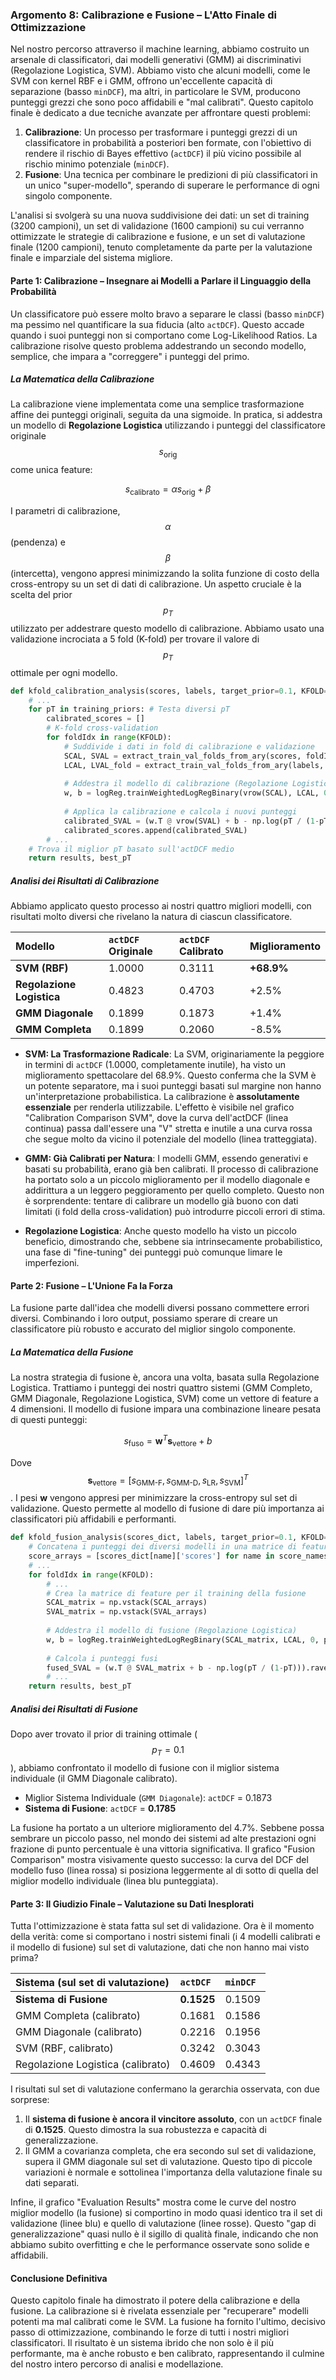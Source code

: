 ### Argomento 8: Calibrazione e Fusione – L'Atto Finale di Ottimizzazione

Nel nostro percorso attraverso il machine learning, abbiamo costruito un arsenale di classificatori, dai modelli generativi (GMM) ai discriminativi (Regolazione Logistica, SVM). Abbiamo visto che alcuni modelli, come le SVM con kernel RBF e i GMM, offrono un'eccellente capacità di separazione (basso `minDCF`), ma altri, in particolare le SVM, producono punteggi grezzi che sono poco affidabili e "mal calibrati". Questo capitolo finale è dedicato a due tecniche avanzate per affrontare questi problemi:
1.  **Calibrazione**: Un processo per trasformare i punteggi grezzi di un classificatore in probabilità a posteriori ben formate, con l'obiettivo di rendere il rischio di Bayes effettivo (`actDCF`) il più vicino possibile al rischio minimo potenziale (`minDCF`).
2.  **Fusione**: Una tecnica per combinare le predizioni di più classificatori in un unico "super-modello", sperando di superare le performance di ogni singolo componente.

L'analisi si svolgerà su una nuova suddivisione dei dati: un set di training (3200 campioni), un set di validazione (1600 campioni) su cui verranno ottimizzate le strategie di calibrazione e fusione, e un set di valutazione finale (1200 campioni), tenuto completamente da parte per la valutazione finale e imparziale del sistema migliore.

#### Parte 1: Calibrazione – Insegnare ai Modelli a Parlare il Linguaggio della Probabilità

Un classificatore può essere molto bravo a separare le classi (basso `minDCF`) ma pessimo nel quantificare la sua fiducia (alto `actDCF`). Questo accade quando i suoi punteggi non si comportano come Log-Likelihood Ratios. La calibrazione risolve questo problema addestrando un secondo modello, semplice, che impara a "correggere" i punteggi del primo.

##### La Matematica della Calibrazione

La calibrazione viene implementata come una semplice trasformazione affine dei punteggi originali, seguita da una sigmoide. In pratica, si addestra un modello di **Regolazione Logistica** utilizzando i punteggi del classificatore originale $$s_{\text{orig}}$$ come unica feature:

$$
s_{\text{calibrato}} = \alpha s_{\text{orig}} + \beta
$$

I parametri di calibrazione, $$ \alpha $$ (pendenza) e $$ \beta $$ (intercetta), vengono appresi minimizzando la solita funzione di costo della cross-entropy su un set di dati di calibrazione. Un aspetto cruciale è la scelta del prior $$ p_T $$ utilizzato per addestrare questo modello di calibrazione. Abbiamo usato una validazione incrociata a 5 fold (K-fold) per trovare il valore di $$ p_T $$ ottimale per ogni modello.

```python
def kfold_calibration_analysis(scores, labels, target_prior=0.1, KFOLD=5):
    # ...
    for pT in training_priors: # Testa diversi pT
        calibrated_scores = []
        # K-fold cross-validation
        for foldIdx in range(KFOLD):
            # Suddivide i dati in fold di calibrazione e validazione
            SCAL, SVAL = extract_train_val_folds_from_ary(scores, foldIdx, KFOLD)
            LCAL, LVAL_fold = extract_train_val_folds_from_ary(labels, foldIdx, KFOLD)
            
            # Addestra il modello di calibrazione (Regolazione Logistica)
            w, b = logReg.trainWeightedLogRegBinary(vrow(SCAL), LCAL, 0, pT)
            
            # Applica la calibrazione e calcola i nuovi punteggi
            calibrated_SVAL = (w.T @ vrow(SVAL) + b - np.log(pT / (1-pT))).ravel()
            calibrated_scores.append(calibrated_SVAL)
        # ...
    # Trova il miglior pT basato sull'actDCF medio
    return results, best_pT
```

##### Analisi dei Risultati di Calibrazione

Abbiamo applicato questo processo ai nostri quattro migliori modelli, con risultati molto diversi che rivelano la natura di ciascun classificatore.

| Modello                 | `actDCF` Originale | `actDCF` Calibrato | Miglioramento |
| :---------------------- | :----------------- | :----------------- | :------------ |
| **SVM (RBF)**           | 1.0000             | 0.3111             | **+68.9%**    |
| **Regolazione Logistica** | 0.4823             | 0.4703             | +2.5%         |
| **GMM Diagonale**       | 0.1899             | 0.1873             | +1.4%         |
| **GMM Completa**        | 0.1899             | 0.2060             | -8.5%         |

*   **SVM: La Trasformazione Radicale**: La SVM, originariamente la peggiore in termini di `actDCF` (1.0000, completamente inutile), ha visto un miglioramento spettacolare del 68.9%. Questo conferma che la SVM è un potente separatore, ma i suoi punteggi basati sul margine non hanno un'interpretazione probabilistica. La calibrazione è **assolutamente essenziale** per renderla utilizzabile. L'effetto è visibile nel grafico "Calibration Comparison SVM", dove la curva dell'actDCF (linea continua) passa dall'essere una "V" stretta e inutile a una curva rossa che segue molto da vicino il potenziale del modello (linea tratteggiata).

*   **GMM: Già Calibrati per Natura**: I modelli GMM, essendo generativi e basati su probabilità, erano già ben calibrati. Il processo di calibrazione ha portato solo a un piccolo miglioramento per il modello diagonale e addirittura a un leggero peggioramento per quello completo. Questo non è sorprendente: tentare di calibrare un modello già buono con dati limitati (i fold della cross-validation) può introdurre piccoli errori di stima.
*   **Regolazione Logistica**: Anche questo modello ha visto un piccolo beneficio, dimostrando che, sebbene sia intrinsecamente probabilistico, una fase di "fine-tuning" dei punteggi può comunque limare le imperfezioni.

#### Parte 2: Fusione – L'Unione Fa la Forza

La fusione parte dall'idea che modelli diversi possano commettere errori diversi. Combinando i loro output, possiamo sperare di creare un classificatore più robusto e accurato del miglior singolo componente.

##### La Matematica della Fusione

La nostra strategia di fusione è, ancora una volta, basata sulla Regolazione Logistica. Trattiamo i punteggi dei nostri quattro sistemi (GMM Completo, GMM Diagonale, Regolazione Logistica, SVM) come un vettore di feature a 4 dimensioni. Il modello di fusione impara una combinazione lineare pesata di questi punteggi:

$$
s_{\text{fuso}} = \mathbf{w}^T \mathbf{s}_{\text{vettore}} + b
$$

Dove $$ \mathbf{s}_{\text{vettore}} = [s_{\text{GMM-F}}, s_{\text{GMM-D}}, s_{\text{LR}}, s_{\text{SVM}}]^T $$. I pesi **w** vengono appresi per minimizzare la cross-entropy sul set di validazione. Questo permette al modello di fusione di dare più importanza ai classificatori più affidabili e performanti.

```python
def kfold_fusion_analysis(scores_dict, labels, target_prior=0.1, KFOLD=5):
    # Concatena i punteggi dei diversi modelli in una matrice di feature
    score_arrays = [scores_dict[name]['scores'] for name in score_names]
    # ...
    for foldIdx in range(KFOLD):
        # ...
        # Crea la matrice di feature per il training della fusione
        SCAL_matrix = np.vstack(SCAL_arrays)
        SVAL_matrix = np.vstack(SVAL_arrays)
        
        # Addestra il modello di fusione (Regolazione Logistica)
        w, b = logReg.trainWeightedLogRegBinary(SCAL_matrix, LCAL, 0, pT)
        
        # Calcola i punteggi fusi
        fused_SVAL = (w.T @ SVAL_matrix + b - np.log(pT / (1-pT))).ravel()
        # ...
    return results, best_pT
```

##### Analisi dei Risultati di Fusione

Dopo aver trovato il prior di training ottimale ($$ p_T = 0.1 $$), abbiamo confrontato il modello di fusione con il miglior sistema individuale (il GMM Diagonale calibrato).

*   Miglior Sistema Individuale (`GMM Diagonale`): `actDCF` = 0.1873
*   **Sistema di Fusione**: `actDCF` = **0.1785**

La fusione ha portato a un ulteriore miglioramento del 4.7%. Sebbene possa sembrare un piccolo passo, nel mondo dei sistemi ad alte prestazioni ogni frazione di punto percentuale è una vittoria significativa. Il grafico "Fusion Comparison" mostra visivamente questo successo: la curva del DCF del modello fuso (linea rossa) si posiziona leggermente al di sotto di quella del miglior modello individuale (linea blu punteggiata).

#### Parte 3: Il Giudizio Finale – Valutazione su Dati Inesplorati

Tutta l'ottimizzazione è stata fatta sul set di validazione. Ora è il momento della verità: come si comportano i nostri sistemi finali (i 4 modelli calibrati e il modello di fusione) sul set di valutazione, dati che non hanno mai visto prima?

| Sistema (sul set di valutazione) | `actDCF` | `minDCF` |
| :------------------------------- | :------- | :------- |
| **Sistema di Fusione**           | **0.1525** | 0.1509   |
| GMM Completa (calibrato)         | 0.1681   | 0.1586   |
| GMM Diagonale (calibrato)        | 0.2216   | 0.1956   |
| SVM (RBF, calibrato)             | 0.3242   | 0.3043   |
| Regolazione Logistica (calibrato)| 0.4609   | 0.4343   |

I risultati sul set di valutazione confermano la gerarchia osservata, con due sorprese:
1.  Il **sistema di fusione è ancora il vincitore assoluto**, con un `actDCF` finale di **0.1525**. Questo dimostra la sua robustezza e capacità di generalizzazione.
2.  Il GMM a covarianza completa, che era secondo sul set di validazione, supera il GMM diagonale sul set di valutazione. Questo tipo di piccole variazioni è normale e sottolinea l'importanza della valutazione finale su dati separati.

Infine, il grafico "Evaluation Results" mostra come le curve del nostro miglior modello (la fusione) si comportino in modo quasi identico tra il set di validazione (linee blu) e quello di valutazione (linee rosse). Questo "gap di generalizzazione" quasi nullo è il sigillo di qualità finale, indicando che non abbiamo subito overfitting e che le performance osservate sono solide e affidabili.

#### Conclusione Definitiva

Questo capitolo finale ha dimostrato il potere della calibrazione e della fusione. La calibrazione si è rivelata essenziale per "recuperare" modelli potenti ma mal calibrati come le SVM. La fusione ha fornito l'ultimo, decisivo passo di ottimizzazione, combinando le forze di tutti i nostri migliori classificatori. Il risultato è un sistema ibrido che non solo è il più performante, ma è anche robusto e ben calibrato, rappresentando il culmine del nostro intero percorso di analisi e modellazione.
